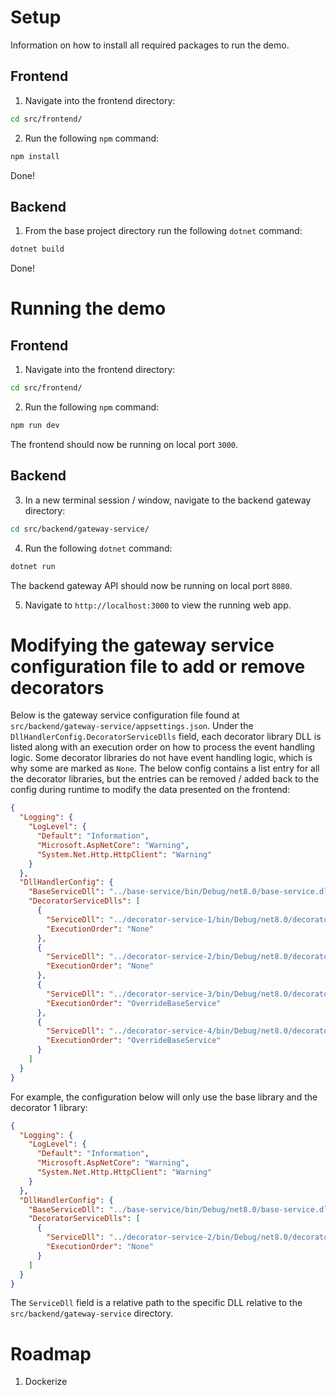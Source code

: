 # Setup

Information on how to install all required packages to run the demo.

## Frontend

1. Navigate into the frontend directory:

```bash
cd src/frontend/
```

2. Run the following `npm` command:

```bash
npm install
```

Done!

## Backend

1. From the base project directory run the following `dotnet` command:

```bash
dotnet build
```

Done!

# Running the demo

## Frontend

1. Navigate into the frontend directory:

```bash
cd src/frontend/
```

2. Run the following `npm` command:

```bash
npm run dev
```

The frontend should now be running on local port `3000`.

## Backend

3. In a new terminal session / window, navigate to the backend gateway directory:

```bash
cd src/backend/gateway-service/
```

4. Run the following `dotnet` command:

```bash
dotnet run
```

The backend gateway API should now be running on local port `8080`.

5. Navigate to `http://localhost:3000` to view the running web app.

# Modifying the gateway service configuration file to add or remove decorators

Below is the gateway service configuration file found at `src/backend/gateway-service/appsettings.json`. Under the `DllHandlerConfig.DecoratorServiceDlls` field, each decorator library DLL is listed along with an execution order on how to process the event handling logic. Some decorator libraries do not have event handling logic, which is why some are marked as `None`. The below config contains a list entry for all the decorator libraries, but the entries can be removed / added back to the config during runtime to modify the data presented on the frontend:

```json
{
  "Logging": {
    "LogLevel": {
      "Default": "Information",
      "Microsoft.AspNetCore": "Warning",
      "System.Net.Http.HttpClient": "Warning"
    }
  },
  "DllHandlerConfig": {
    "BaseServiceDll": "../base-service/bin/Debug/net8.0/base-service.dll",
    "DecoratorServiceDlls": [
      {
        "ServiceDll": "../decorator-service-1/bin/Debug/net8.0/decorator-service-1.dll",
        "ExecutionOrder": "None"
      },
      {
        "ServiceDll": "../decorator-service-2/bin/Debug/net8.0/decorator-service-2.dll",
        "ExecutionOrder": "None"
      },
      {
        "ServiceDll": "../decorator-service-3/bin/Debug/net8.0/decorator-service-3.dll",
        "ExecutionOrder": "OverrideBaseService"
      },
      {
        "ServiceDll": "../decorator-service-4/bin/Debug/net8.0/decorator-service-4.dll",
        "ExecutionOrder": "OverrideBaseService"
      }
    ]
  }
}
```

For example, the configuration below will only use the base library and the decorator 1 library:

```json
{
  "Logging": {
    "LogLevel": {
      "Default": "Information",
      "Microsoft.AspNetCore": "Warning",
      "System.Net.Http.HttpClient": "Warning"
    }
  },
  "DllHandlerConfig": {
    "BaseServiceDll": "../base-service/bin/Debug/net8.0/base-service.dll",
    "DecoratorServiceDlls": [
      {
        "ServiceDll": "../decorator-service-2/bin/Debug/net8.0/decorator-service-2.dll",
        "ExecutionOrder": "None"
      }
    ]
  }
}
```

The `ServiceDll` field is a relative path to the specific DLL relative to the `src/backend/gateway-service` directory.

# Roadmap

1. Dockerize

